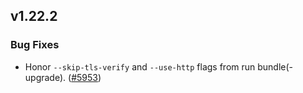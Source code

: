 ## v1.22.2

### Bug Fixes

- Honor `--skip-tls-verify` and `--use-http` flags from run bundle(-upgrade). ([#5953](https://github.com/operator-framework/operator-sdk/pull/5953))
